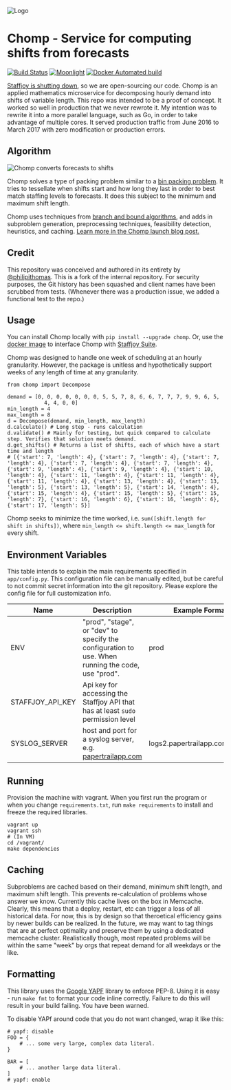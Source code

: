 ![Logo](https://i.imgur.com/deZ3wCa.jpg)

# Chomp - Service for computing shifts from forecasts

[![Build Status](https://travis-ci.org/Staffjoy/chomp-decomposition.svg?branch=master)](https://travis-ci.org/Staffjoy/chomp-decomposition) [![Moonlight](https://img.shields.io/badge/contractors-1-brightgreen.svg)](https://moonlightwork.com/staffjoy) [![Docker Automated build](https://img.shields.io/docker/automated/jrottenberg/ffmpeg.svg)](https://hub.docker.com/r/staffjoy/chomp-decomposition/)

[Staffjoy is shutting down](https://blog.staffjoy.com/staffjoy-is-shutting-down-39f7b5d66ef6#.ldsdqb1kp), so we are open-sourcing our code. Chomp is an applied mathematics microservice for decomposing hourly demand into shifts of variable length. This repo was intended to be a proof of concept. It worked so well in production that we never rewrote it. My intention was to rewrite it into a more parallel language, such as Go, in order to take advantage of multiple cores. It served production traffic from June 2016 to March 2017 with zero modification or production errors.

## Algorithm

![Chomp converts forecasts to shifts](https://i.imgur.com/i8enKgO.png)

Chomp solves a type of packing problem similar to a [bin packing problem](https://en.wikipedia.org/wiki/Bin_packing_problem). It tries to tessellate when shifts start and how long they last in order to best match staffing levels to forecasts. It does this subject to the minimum and maximum shift length.

Chomp uses techniques from [branch and bound algorithms](https://en.wikipedia.org/wiki/Branch_and_bound), and adds in subproblem generation, preprocessing techniques, feasibility detection, heuristics, and caching. [Learn more in the Chomp launch blog post.](https://blog.staffjoy.com/introducing-chomp-computing-shifts-from-forecasts-21315f46aadc#.xa306ltre)


## Credit

This repository was conceived and authored in its entirety by [@philipithomas](https://github.com/philipithomas). This is a fork of the internal repository. For security purposes, the Git history has been squashed and client names have been scrubbed from tests. (Whenever there was a production issue, we added a functional test to the repo.)

## Usage

You can install Chomp locally with `pip install --upgrade chomp`. Or, use the [docker image](https://hub.docker.com/r/staffjoy/chomp-decomposition/) to interface Chomp with [Staffjoy Suite](https://github.com/staffjoy/suite). 


Chomp was designed to handle one week of scheduling at an hourly granularity. However, the package is unitless and hypothetically support weeks of any length of time at any granularity.

```
from chomp import Decompose

demand = [0, 0, 0, 0, 0, 0, 0, 5, 5, 7, 8, 6, 6, 7, 7, 7, 9, 9, 6, 5,
            4, 4, 0, 0]
min_length = 4
max_length = 8
d = Decompose(demand, min_length, max_length)
d.calculate() # Long step - runs calculation
d.validate() # Mainly for testing, but quick compared to calculate step. Verifies that solution meets demand. 
d.get_shifts() # Returns a list of shifts, each of which have a start time and length
# [{'start': 7, 'length': 4}, {'start': 7, 'length': 4}, {'start': 7, 'length': 4}, {'start': 7, 'length': 4}, {'start': 7, 'length': 4}, {'start': 9, 'length': 4}, {'start': 9, 'length': 4}, {'start': 10, 'length': 4}, {'start': 11, 'length': 4}, {'start': 11, 'length': 4}, {'start': 11, 'length': 4}, {'start': 13, 'length': 4}, {'start': 13, 'length': 5}, {'start': 13, 'length': 5}, {'start': 14, 'length': 4}, {'start': 15, 'length': 4}, {'start': 15, 'length': 5}, {'start': 15, 'length': 7}, {'start': 16, 'length': 6}, {'start': 16, 'length': 6}, {'start': 17, 'length': 5}]
```

Chomp seeks to minimize the time worked, i.e. `sum([shift.length for shift in shifts])`, where `min_length <= shift.length <= max_length` for every shift.
## Environment Variables

This table intends to explain the main requirements specified in `app/config.py`. This configuration file can be manually edited, but be careful to not commit secret information into the git repository. Please explore the config file for full customization info.

Name | Description | Example Format
---- | ----------- | --------------
ENV | "prod", "stage", or "dev" to specify the configuration to use. When running the code, use "prod". | prod
STAFFJOY_API_KEY | Api key for accessing the Staffjoy API that has at least `sudo` permission level | 
SYSLOG_SERVER | host and port for a syslog server, e.g. [papertrailapp.com](http://papertrailapp.com) | logs2.papertrailapp.com:12345

## Running

Provision the machine with vagrant. When you first run the program or when you change `requirements.txt`, run `make requirements` to install and freeze the required libraries. 

```
vagrant up
vagrant ssh
# (In VM)
cd /vagrant/
make dependencies
```

## Caching

Subproblems are cached based on their demand, minimum shift length, and maximum shift length. This prevents re-calculation of problems whose answer we know. Currently this cache lives on the box in Memcache. Clearly, this means that a deploy, restart, etc can trigger a loss of all historical data. For now, this is by design so that theroetical efficiency gains by newer builds can be realized. In the future, we may want to tag things that are at perfect optimality and preserve them by using a dedicated memcache cluster. Realistically though, most repeated problems will be within the same "week" by orgs that repeat demand for all weekdays or the like. 

## Formatting

This library uses the [Google YAPF](https://github.com/google/yapf) library to enforce PEP-8. Using it is easy - run `make fmt` to format your code inline correctly. Failure to do this will result in your build failing. You have been warned.

To disable YAPf around code that you do not want changed, wrap it like this:

```
# yapf: disable
FOO = {
    # ... some very large, complex data literal.
}

BAR = [
    # ... another large data literal.
]
# yapf: enable
```

